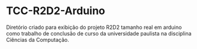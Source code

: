 # TCC-R2D2-Arduino
Diretório criado para exibição do projeto R2D2 tamanho real em arduino como trabalho de conclusão de curso da universidade paulista na disciplina Ciências da Computação.
